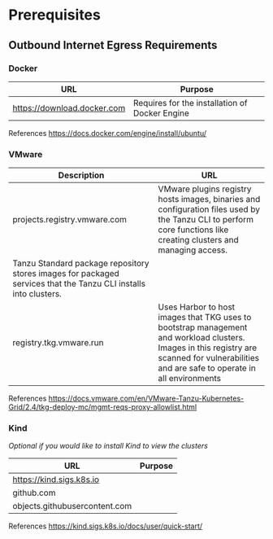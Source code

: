 # Prerequisites

## Outbound Internet Egress Requirements

### Docker 

|URL|Purpose|
|-----|-----|
|https://download.docker.com|Requires for the installation of Docker Engine|

References
https://docs.docker.com/engine/install/ubuntu/


### VMware 
|Description|URL|
|-----|-----|
|projects.registry.vmware.com|VMware plugins registry hosts images, binaries and configuration files used by the Tanzu CLI to perform core functions like creating clusters and managing access.
Tanzu Standard package repository stores images for packaged services that the Tanzu CLI installs into clusters.|
|registry.tkg.vmware.run|Uses Harbor to host images that TKG uses to bootstrap management and workload clusters. Images in this registry are scanned for vulnerabilities and are safe to operate in all environments|

References
https://docs.vmware.com/en/VMware-Tanzu-Kubernetes-Grid/2.4/tkg-deploy-mc/mgmt-reqs-proxy-allowlist.html

### Kind

*Optional if you would like to install Kind to view the clusters*

|URL|Purpose|
|-----|-----|
|https://kind.sigs.k8s.io||
|github.com||
|objects.githubusercontent.com|

References
https://kind.sigs.k8s.io/docs/user/quick-start/
